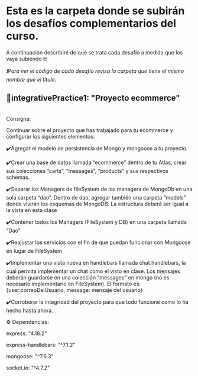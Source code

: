 # Esta es la carpeta donde se subirán los desafíos complementarios del curso.
<p>
A continuación describiré de qué se trata cada desafío a medida que los vaya subiendo 🤓
</p>

_❗Para ver el código de cada desafío revisa la carpeta que tiene el mismo nombre que el título._

## 📌integrativePractice1: "Proyecto ecommerce"

<br>Consigna:</br>
<p>Continuar sobre el proyecto que has trabajado para tu ecommerce y configurar los siguientes elementos:</p>

<p>✔️Agregar el modelo de persistencia de Mongo y mongoose a tu proyecto.</p>

<p>✔️Crear una base de datos llamada “ecommerce” dentro de tu Atlas, crear sus colecciones “carts”, “messages”, “products” y sus respectivos schemas.</p>

<p>✔️Separar los Managers de fileSystem de los managers de MongoDb en una sola carpeta “dao”. Dentro de dao, agregar también una carpeta “models” donde vivirán los esquemas de MongoDB. La estructura deberá ser igual a la vista en esta clase</p>
    
<p>✔️Contener todos los Managers (FileSystem y DB) en una carpeta llamada “Dao”</p>

<p>✔️Reajustar los servicios con el fin de que puedan funcionar con Mongoose en lugar de FileSystem</p>

<p>✔️Implementar una vista nueva en handlebars llamada chat.handlebars, la cual permita implementar un chat como el visto en clase. Los mensajes deberán guardarse en una colección “messages” en mongo (no es necesario implementarlo en FileSystem). El formato es: {user:correoDelUsuario, message: mensaje del usuario}</p>

<p>✔️Corroborar la integridad del proyecto para que todo funcione como lo ha hecho hasta ahora.
</p>

<p>⚙️ Dependencias:</p>
    <p>express: "4.18.2"</p>
    <p>express-handlebars: "^7.1.2"</p>
    <p>mongoose: "^7.6.3"</p>
    <p>socket.io: "^4.7.2"

</p>
